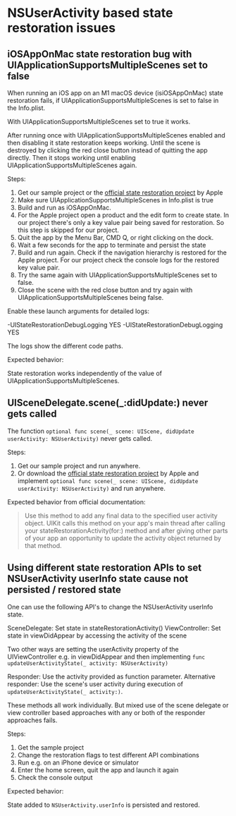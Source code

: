 # NSUserActivity based state restoration issues

## iOSAppOnMac state restoration bug with UIApplicationSupportsMultipleScenes set to false

When running an iOS app on an M1 macOS device (isiOSAppOnMac)  state restoration fails, if UIApplicationSupportsMultipleScenes is set to false in the Info.plist. 

With UIApplicationSupportsMultipleScenes set to true it works. 

After running once with UIApplicationSupportsMultipleScenes enabled and then disabling it state restoration keeps working. Until the scene is destroyed by clicking the red close button instead of quitting the app directly. Then it stops working until enabling UIApplicationSupportsMultipleScenes again.

Steps:

1. Get our sample project or the [official state restoration project](https://developer.apple.com/documentation/uikit/uiviewcontroller/restoring_your_app_s_state) by Apple
2. Make sure UIApplicationSupportsMultipleScenes in Info.plist is true 
3. Build and run as iOSAppOnMac.
4. For the Apple project open a product and the edit form to create state. In our project there's only a key value pair being saved for restoration. So this step is skipped for our project.
5. Quit the app by the Menu Bar, CMD Q, or right clicking on the dock.
6. Wait a few seconds for the app to terminate and persist the state
7. Build and run again. Check if the navigation hierarchy is restored for the Apple project. For our project check the console logs for the restored key value pair.
8. Try the same again with UIApplicationSupportsMultipleScenes set to false.
9. Close the scene with the red close button and try again with UIApplicationSupportsMultipleScenes being false.

Enable these launch arguments for detailed logs:

-UIStateRestorationDebugLogging YES
-UIStateRestorationDebugLogging YES

The logs show the different code paths.

Expected behavior:

State restoration works independently of the value of UIApplicationSupportsMultipleScenes.

## UISceneDelegate.scene(_:didUpdate:) never gets called

The function `optional func scene(_ scene: UIScene, didUpdate userActivity: NSUserActivity)` never gets called.

Steps:

1. Get our sample project and run anywhere.
2. Or download the [official state restoration project](https://developer.apple.com/documentation/uikit/uiviewcontroller/restoring_your_app_s_state) by Apple and implement `optional func scene(_ scene: UIScene, didUpdate userActivity: NSUserActivity)` and run anywhere.

Expected behavior from official documentation:

> Use this method to add any final data to the specified user activity object. UIKit calls this method on your app's main thread after calling your stateRestorationActivity(for:) method and after giving other parts of your app an opportunity to update the activity object returned by that method.

## Using different state restoration APIs to set NSUserActivity userInfo state cause not persisted / restored state

One can use the following API's to change the NSUserActivity userInfo state.

SceneDelegate: Set state in stateRestorationActivity()
ViewController: Set state in viewDidAppear by accessing the activity of the scene

Two other ways are setting the userActivity property of the UIViewController e.g. in viewDidAppear and then implementing `func updateUserActivityState(_ activity: NSUserActivity)`

Responder: Use the activity provided as function parameter.
Alternative responder: Use the scene's user activity during execution of `updateUserActivityState(_ activity:)`.

These methods all work individually. But mixed use of the scene delegate or view controller based approaches with any or both of the responder approaches fails.

Steps:

1. Get the sample project
2. Change the restoration flags to test different API combinations
3. Run e.g. on an iPhone device or simulator
4. Enter the home screen, quit the app and launch it again
5. Check the console output

Expected behavior:

State added to `NSUserActivity.userInfo` is persisted and restored.
